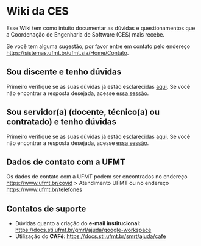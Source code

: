 # Wiki da CES

Esse Wiki tem como intuito documentar as dúvidas e questionamentos que a Coordenação de Engenharia de Software (CES) mais recebe.

Se você tem alguma sugestão, por favor entre em contato pelo endereço <https://sistemas.ufmt.br/ufmt.sia/Home/Contato>.

## Sou discente e tenho dúvidas

Primeiro verifique se as suas dúvidas já estão esclarecidas [aqui](../duvidas). Se você não encontrar a resposta desejada, acesse [essa sessão](../duvidas/discente).

## Sou servidor(a) (docente, técnico(a) ou contratado) e tenho dúvidas

Primeiro verifique se as suas dúvidas já estão esclarecidas [aqui](../duvidas). Se você não encontrar a resposta desejada, acesse [essa sessão](../duvidas/servidor).

## Dados de contato com a UFMT

Os dados de contato com a UFMT podem ser encontrados no endereço <https://www.ufmt.br/covid> > Atendimento UFMT ou no endereço <https://www.ufmt.br/telefones>

## Contatos de suporte

- Dúvidas quanto a criação do **e-mail institucional**: <https://docs.sti.ufmt.br/gmrl/ajuda/google-workspace>
- Utilização do **CAFé**: <https://docs.sti.ufmt.br/smrt/ajuda/cafe>

